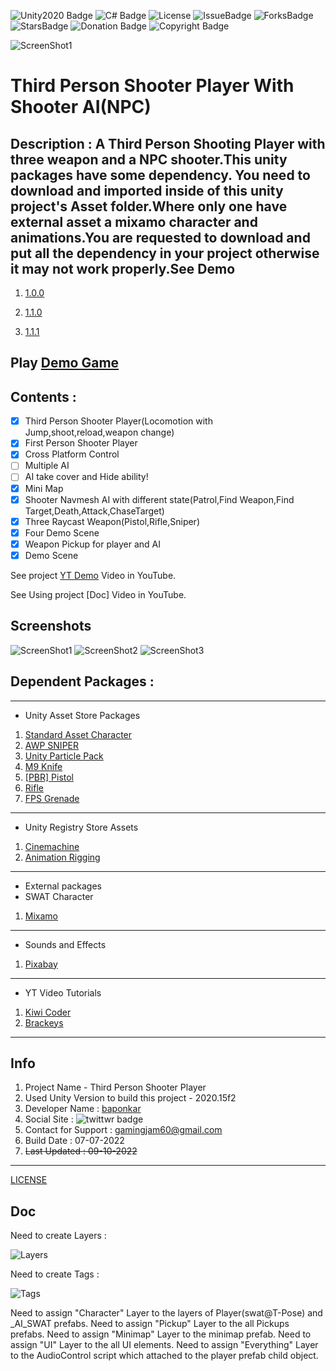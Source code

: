 ![Unity2020 Badge](https://img.shields.io/badge/Unity-v2020-orange)
![C# Badge](https://img.shields.io/badge/C-%23-blue)
![License](https://img.shields.io/badge/License-Baponkar%20License-red)
![IssueBadge](https://img.shields.io/github/issues/baponkar/Third-Person-Shooter-With-Shooter-AI)
![ForksBadge](https://img.shields.io/github/forks/baponkar/Third-Person-Shooter-With-Shooter-AI)
![StarsBadge](https://img.shields.io/github/stars/baponkar/Third-Person-Shooter-With-Shooter-AI)
![Donation Badge](https://img.shields.io/github/sponsors/baponkar)
![Copyright Badge](https://img.shields.io/badge/Copyright-baponkar-orange)



![ScreenShot1](Recordings/banner.png)
# Third Person Shooter Player With Shooter AI(NPC)
## Description : A Third Person Shooting Player with three weapon and a NPC shooter.This unity packages have some dependency. You need to download and imported inside of this unity project's Asset folder.Where only one have external asset a mixamo character and animations.You are requested to download and put all the dependency in your project otherwise it may not work properly.See  Demo 
1. [1.0.0](https://www.youtube.com/watch?v=D0Iv-NGmIcg)

2. [1.1.0](https://www.youtube.com/watch?v=nowBHY_60OA)

3. [1.1.1](https://www.youtube.com/watch?v=M79GJ6gpJvA&t=23s)

## Play [Demo Game](https://baponkar.github.io/Demo-Game-Play/)


## Contents :
- [x] Third Person Shooter Player(Locomotion with Jump,shoot,reload,weapon change)
- [x] First Person Shooter Player
- [x] Cross Platform Control
- [ ] Multiple AI
- [ ] AI take cover and Hide ability!
- [x] Mini Map
- [x] Shooter Navmesh AI with different state(Patrol,Find Weapon,Find Target,Death,Attack,ChaseTarget)
- [x] Three Raycast Weapon(Pistol,Rifle,Sniper)
- [x] Four Demo Scene
- [x] Weapon Pickup for player and AI
- [x] Demo Scene

See project [YT Demo](https://www.youtube.com/watch?v=D0Iv-NGmIcg) Video in  YouTube.

See Using project [Doc] Video in YouTube.
## Screenshots
![ScreenShot1](Recordings/Screenshot01.png)
![ScreenShot2](Recordings/Screenshot02.png)
![ScreenShot3](Recordings/Screenshot03.png)


## Dependent Packages :
---
* Unity Asset Store Packages
1. [Standard Asset Character](https://github.com/Unity-Technologies/Standard-Assets-Characters)
2. [AWP SNIPER](https://assetstore.unity.com/packages/3d/props/guns/awp-sniper-96523)
3. [Unity Particle Pack](https://assetstore.unity.com/packages/essentials/tutorial-projects/unity-particle-pack-127325#reviews)
4. [M9 Knife](https://assetstore.unity.com/packages/3d/props/weapons/m9-knife-7597#description)
5. [[PBR] Pistol](https://assetstore.unity.com/packages/3d/props/guns/pbr-pistol-33838)
6. [Rifle](https://assetstore.unity.com/packages/3d/props/guns/rifle-25668)
7. [FPS Grenade](https://assetstore.unity.Recordercom/packages/3d/fps-grenade-model-textures-63667#description)

---
* Unity Registry Store Assets
1. [Cinemachine](https://docs.unity3d.com/Packages/com.unity.cinemachine@2.3/manual/index.html)
2. [Animation Rigging](https://docs.unity3d.com/Packages/com.unity.animation.rigging@1.0/manual/index.html)

---
* External packages
* SWAT Character
1. [Mixamo](https://www/mixamo.com) 

---
* Sounds and Effects
1. [Pixabay](https://pixabay.com/sound-effects/)

---
* YT Video Tutorials
1. [Kiwi Coder](https://www.youtube.com/c/TheKiwiCoder)
2. [Brackeys](https://www.youtube.com/results?search_query=brackeys)

---
## Info
1. Project Name - Third Person Shooter Player
2. Used Unity Version to build this project - 2020.15f2
3. Developer Name : [baponkar](https://github.com/baponkar)
4. Social Site : ![twittwr badge](https://img.shields.io/twitter/follow/kar_bapon?style=social)
5. Contact for Support : gamingjam60@gmail.com
6. Build Date : 07-07-2022
7. ~~Last  Updated : 09-10-2022~~


---
[LICENSE](LICENSE.md)


## Doc

Need to create Layers :

![Layers](Recordings/layers.png)

Need to create Tags : 

![Tags](Recordings/tags.png)

Need to assign "Character" Layer to the layers of Player(swat@T-Pose) and _AI_SWAT prefabs.
Need to assign "Pickup" Layer to the all Pickups prefabs.
Need to assign "Minimap" Layer to the minimap prefab.
Need to assign "UI" Layer to the all UI elements.
Need to assign "Everything" Layer to the AudioControl script which attached to the player prefab child object.
